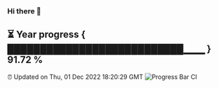 ### Hi there 👋
⏳ Year progress { ███████████████████████████▁▁▁ } 91.72 %
---
⏰ Updated on Thu, 01 Dec 2022 18:20:29 GMT
![Progress Bar CI](https://github.com/liununu/liununu/workflows/Progress%20Bar%20CI/badge.svg)
